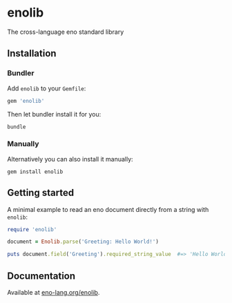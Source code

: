 # enolib

The cross-language eno standard library

## Installation

### Bundler

Add `enolib` to your `Gemfile`:

```ruby
gem 'enolib'
```
Then let bundler install it for you:

```
bundle
```

### Manually

Alternatively you can also install it manually:

```
gem install enolib
```

## Getting started

A minimal example to read an eno document directly from a string with `enolib`:

```ruby
require 'enolib'

document = Enolib.parse('Greeting: Hello World!')

puts document.field('Greeting').required_string_value  #=> 'Hello World!'
```

## Documentation

Available at [eno-lang.org/enolib](https://eno-lang.org/enolib/).
